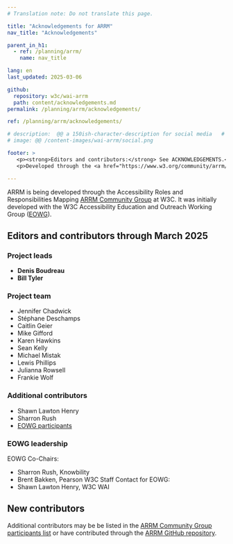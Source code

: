 ```yaml
---
# Translation note: Do not translate this page.

title: "Acknowledgements for ARRM"
nav_title: "Acknowledgements"

parent_in_h1:
  - ref: /planning/arrm/
    name: nav_title

lang: en
last_updated: 2025-03-06

github:
  repository: w3c/wai-arrm
  path: content/acknowledgements.md 
permalink: /planning/arrm/acknowledgements/

ref: /planning/arrm/acknowledgements/

# description:  @@ a 150ish-character-description for social media   # translate the description
# image: @@ /content-images/wai-arrm/social.png

footer: > 
   <p><strong>Editors and contributors:</strong> See ACKNOWLEDGEMENTS.</p>
   <p>Developed through the <a href="https://www.w3.org/community/arrm/">Accessibility Roles and Responsibilities Mapping (ARRM) Community Group</a> at W3C. Initially developed with the Accessibility Education and Outreach Working Group (<a href="https://www.w3.org/WAI/about/groups/eowg/">EOWG</a>).</p>

---
```


ARRM is being developed through the Accessibility Roles and Responsibilities Mapping [ARRM Community Group](https://www.w3.org/community/arrm/) at W3C. It was initially developed with the W3C Accessibility Education and Outreach Working Group ([EOWG](https://www.w3.org/WAI/about/groups/eowg/)).

## Editors and contributors through March 2025

### Project leads
* **Denis Boudreau**
* **Bill Tyler**

### Project team
* Jennifer Chadwick
* Stéphane Deschamps
* Caitlin Geier
* Mike Gifford
* Karen Hawkins
* Sean Kelly
* Michael Mistak
* Lewis Phillips
* Julianna Rowsell
* Frankie Wolf

### Additional contributors
* Shawn Lawton Henry
* Sharron Rush
* [EOWG participants](https://www.w3.org/groups/wg/eowg/former-participants/)

### EOWG leadership
EOWG Co-Chairs:
* Sharron Rush, Knowbility
* Brent Bakken, Pearson
W3C Staff Contact for EOWG:
* Shawn Lawton Henry, W3C WAI

## New contributors

Additional contributors may be be listed in the [ARRM Community Group participants list](https://www.w3.org/groups/cg/arrm/participants/) or have contributed through the [ARRM GitHub repository](https://github.com/w3c/wai-arrm).
